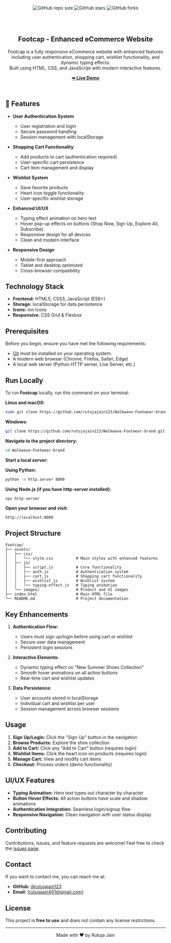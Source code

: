 <div align="center">
  
  ![GitHub repo size](https://img.shields.io/github/repo-size/rutujajain123/Walkwave-Footwear-brand)
  ![GitHub stars](https://img.shields.io/github/stars/rutujajain123/Walkwave-Footwear-brand?style=social)
  ![GitHub forks](https://img.shields.io/github/forks/rutujajain123/Walkwave-Footwear-brand?style=social)

  <br />
  <br />

  <h2 align="center">Footcap - Enhanced eCommerce Website</h2>

  Footcap is a fully responsive eCommerce website with enhanced features including user authentication, shopping cart, wishlist functionality, and dynamic typing effects. <br />Built using HTML, CSS, and JavaScript with modern interactive features.

  <a href="#"><strong>➥ Live Demo</strong></a>

</div>

<br />

## 🚀 Features

- **User Authentication System**
  - User registration and login
  - Secure password handling
  - Session management with localStorage

- **Shopping Cart Functionality**
  - Add products to cart (authentication required)
  - User-specific cart persistence
  - Cart item management and display

- **Wishlist System**
  - Save favorite products
  - Heart icon toggle functionality
  - User-specific wishlist storage

- **Enhanced UI/UX**
  - Typing effect animation on hero text
  - Hover pop-up effects on buttons (Shop Now, Sign Up, Explore All, Subscribe)
  - Responsive design for all devices
  - Clean and modern interface

- **Responsive Design**
  - Mobile-first approach
  - Tablet and desktop optimized
  - Cross-browser compatibility

## Technology Stack

- **Frontend:** HTML5, CSS3, JavaScript (ES6+)
- **Storage:** localStorage for data persistence
- **Icons:** Ion Icons
- **Responsive:** CSS Grid & Flexbox

## Prerequisites

Before you begin, ensure you have met the following requirements:

* [Git](https://git-scm.com/downloads "Download Git") must be installed on your operating system.
* A modern web browser (Chrome, Firefox, Safari, Edge)
* A local web server (Python HTTP server, Live Server, etc.)

## Run Locally

To run **Footcap** locally, run this command on your terminal:

**Linux and macOS:**

```bash
sudo git clone https://github.com/rutujajain123/Walkwave-Footwear-brand.git
```

**Windows:**

```bash
git clone https://github.com/rutujajain123/Walkwave-Footwear-brand.git
```

**Navigate to the project directory:**

```bash
cd Walkwave-Footwear-brand
```

**Start a local server:**

**Using Python:**
```bash
python -m http.server 8000
```

**Using Node.js (if you have http-server installed):**
```bash
npx http-server
```

**Open your browser and visit:**
```
http://localhost:8000
```

## Project Structure

```
Footcap/
├── assets/
│   ├── css/
│   │   └── style.css          # Main styles with enhanced features
│   ├── js/
│   │   ├── script.js          # Core functionality
│   │   ├── auth.js            # Authentication system
│   │   ├── cart.js            # Shopping cart functionality
│   │   ├── wishlist.js        # Wishlist system
│   │   └── typing-effect.js   # Typing animation
│   └── images/                # Product and UI images
├── index.html                 # Main HTML file
└── README.md                  # Project documentation
```

## Key Enhancements

1. **Authentication Flow:**
   - Users must sign up/login before using cart or wishlist
   - Secure user data management
   - Persistent login sessions

2. **Interactive Elements:**
   - Dynamic typing effect on "New Summer Shoes Collection"
   - Smooth hover animations on all action buttons
   - Real-time cart and wishlist updates

3. **Data Persistence:**
   - User accounts stored in localStorage
   - Individual cart and wishlist per user
   - Session management across browser sessions

## Usage

1. **Sign Up/Login:** Click the "Sign Up" button in the navigation
2. **Browse Products:** Explore the shoe collection
3. **Add to Cart:** Click any "Add to Cart" button (requires login)
4. **Wishlist Items:** Click the heart icon on products (requires login)
5. **Manage Cart:** View and modify cart items
6. **Checkout:** Process orders (demo functionality)

## UI/UX Features

- **Typing Animation:** Hero text types out character by character
- **Button Hover Effects:** All action buttons have scale and shadow animations
- **Authentication Integration:** Seamless login/signup flow
- **Responsive Navigation:** Clean navigation with user status display

## Contributing

Contributions, issues, and feature requests are welcome! Feel free to check the [issues page](https://github.com/rutujajain123/Walkwave-Footwear-brand/issues).

## Contact

If you want to contact me, you can reach me at:

- **GitHub:** [@rutujajain123](https://github.com/rutujajain123)
- **Email:** [rutujajain401@gmail.com]

## License

This project is **free to use** and does not contain any license restrictions.

---

<div align="center">
Made with ❤️ by Rutuja Jain
</div>